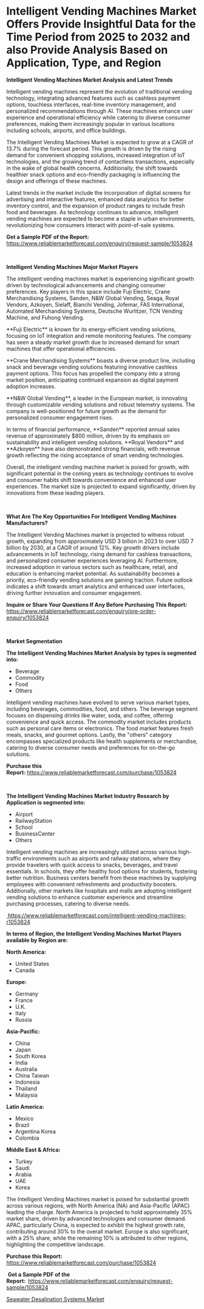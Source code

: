 <p><h1>Intelligent Vending Machines Market Offers Provide Insightful Data for the Time Period from 2025 to 2032 and also Provide Analysis Based on Application, Type, and Region</h1></p><p><strong>Intelligent Vending Machines Market Analysis and Latest Trends</strong></p>
<p><p>Intelligent vending machines represent the evolution of traditional vending technology, integrating advanced features such as cashless payment options, touchless interfaces, real-time inventory management, and personalized recommendations through AI. These machines enhance user experience and operational efficiency while catering to diverse consumer preferences, making them increasingly popular in various locations including schools, airports, and office buildings.</p><p>The Intelligent Vending Machines Market is expected to grow at a CAGR of 13.7% during the forecast period. This growth is driven by the rising demand for convenient shopping solutions, increased integration of IoT technologies, and the growing trend of contactless transactions, especially in the wake of global health concerns. Additionally, the shift towards healthier snack options and eco-friendly packaging is influencing the design and offerings of these machines.</p><p>Latest trends in the market include the incorporation of digital screens for advertising and interactive features, enhanced data analytics for better inventory control, and the expansion of product ranges to include fresh food and beverages. As technology continues to advance, intelligent vending machines are expected to become a staple in urban environments, revolutionizing how consumers interact with point-of-sale systems.</p></p>
<p><strong>Get a Sample PDF of the Report:&nbsp;</strong> <a href="https://www.reliablemarketforecast.com/enquiry/request-sample/1053824?utm_campaign=1900&utm_medium=2&utm_source=Github&utm_content=ia&utm_term=16022025&utm_id=intelligent-vending-machines">https://www.reliablemarketforecast.com/enquiry/request-sample/1053824</a></p>
<p>&nbsp;</p>
<p><strong>Intelligent Vending Machines Major Market Players</strong></p>
<p><p>The intelligent vending machines market is experiencing significant growth driven by technological advancements and changing consumer preferences. Key players in this space include Fuji Electric, Crane Merchandising Systems, Sanden, N&W Global Vending, Seaga, Royal Vendors, Azkoyen, Sielaff, Bianchi Vending, Jofemar, FAS International, Automated Merchandising Systems, Deutsche Wurlitzer, TCN Vending Machine, and Fuhong Vending.</p><p>**Fuji Electric** is known for its energy-efficient vending solutions, focusing on IoT integration and remote monitoring features. The company has seen a steady market growth due to increased demand for smart machines that offer operational efficiencies.</p><p>**Crane Merchandising Systems** boasts a diverse product line, including snack and beverage vending solutions featuring innovative cashless payment options. This focus has propelled the company into a strong market position, anticipating continued expansion as digital payment adoption increases.</p><p>**N&W Global Vending**, a leader in the European market, is innovating through customizable vending solutions and robust telemetry systems. The company is well-positioned for future growth as the demand for personalized consumer engagement rises.</p><p>In terms of financial performance, **Sanden** reported annual sales revenue of approximately $800 million, driven by its emphasis on sustainability and intelligent vending solutions. **Royal Vendors** and **Azkoyen** have also demonstrated strong financials, with revenue growth reflecting the rising acceptance of smart vending technologies.</p><p>Overall, the intelligent vending machine market is poised for growth, with significant potential in the coming years as technology continues to evolve and consumer habits shift towards convenience and enhanced user experiences. The market size is projected to expand significantly, driven by innovations from these leading players.</p></p>
<p>&nbsp;</p>
<p><strong>What Are The Key Opportunities For Intelligent Vending Machines Manufacturers?</strong></p>
<p><p>The Intelligent Vending Machines market is projected to witness robust growth, expanding from approximately USD 3 billion in 2023 to over USD 7 billion by 2030, at a CAGR of around 12%. Key growth drivers include advancements in IoT technology, rising demand for cashless transactions, and personalized consumer experiences leveraging AI. Furthermore, increased adoption in various sectors such as healthcare, retail, and education is enhancing market potential. As sustainability becomes a priority, eco-friendly vending solutions are gaining traction. Future outlook indicates a shift towards smart analytics and enhanced user interfaces, driving further innovation and consumer engagement.</p></p>
<p><strong>Inquire or Share Your Questions If Any Before Purchasing This Report:</strong> <a href="https://www.reliablemarketforecast.com/enquiry/pre-order-enquiry/1053824?utm_campaign=1900&utm_medium=2&utm_source=Github&utm_content=ia&utm_term=16022025&utm_id=intelligent-vending-machines">https://www.reliablemarketforecast.com/enquiry/pre-order-enquiry/1053824</a></p>
<p>&nbsp;</p>
<p><strong>Market Segmentation</strong></p>
<p><strong>The Intelligent Vending Machines Market Analysis by types is segmented into:</strong></p>
<p><ul><li>Beverage</li><li>Commodity</li><li>Food</li><li>Others</li></ul></p>
<p><p>Intelligent vending machines have evolved to serve various market types, including beverages, commodities, food, and others. The beverage segment focuses on dispensing drinks like water, soda, and coffee, offering convenience and quick access. The commodity market includes products such as personal care items or electronics. The food market features fresh meals, snacks, and gourmet options. Lastly, the "others" category encompasses specialized products like health supplements or merchandise, catering to diverse consumer needs and preferences for on-the-go solutions.</p></p>
<p><strong>Purchase this Report:&nbsp;</strong><a href="https://www.reliablemarketforecast.com/purchase/1053824?utm_campaign=1900&utm_medium=2&utm_source=Github&utm_content=ia&utm_term=16022025&utm_id=intelligent-vending-machines">https://www.reliablemarketforecast.com/purchase/1053824</a></p>
<p>&nbsp;</p>
<p><strong>The Intelligent Vending Machines Market Industry Research by Application is segmented into:</strong></p>
<p><ul><li>Airport</li><li>RailwayStation</li><li>School</li><li>BusinessCenter</li><li>Others</li></ul></p>
<p><p>Intelligent vending machines are increasingly utilized across various high-traffic environments such as airports and railway stations, where they provide travelers with quick access to snacks, beverages, and travel essentials. In schools, they offer healthy food options for students, fostering better nutrition. Business centers benefit from these machines by supplying employees with convenient refreshments and productivity boosters. Additionally, other markets like hospitals and malls are adopting intelligent vending solutions to enhance customer experience and streamline purchasing processes, catering to diverse needs.</p></p>
<p><a href="https://www.reliablemarketforecast.com/intelligent-vending-machines-r1053824?utm_campaign=1900&utm_medium=2&utm_source=Github&utm_content=ia&utm_term=16022025&utm_id=intelligent-vending-machines">&nbsp;https://www.reliablemarketforecast.com/intelligent-vending-machines-r1053824</a></p>
<p><strong>In terms of Region, the Intelligent Vending Machines Market Players available by Region are:</strong></p>
<p>
    <p> <strong> North America: </strong>
        <ul>
            <li>United States</li>
            <li>Canada</li>
        </ul>
        </p> 
    <p> <strong> Europe: </strong>
        <ul>
            <li>Germany</li>
            <li>France</li>
            <li>U.K.</li>
            <li>Italy</li>
            <li>Russia</li>
        </ul>
        </p> 
    <p> <strong> Asia-Pacific: </strong>
        <ul>
            <li>China</li>
            <li>Japan</li>
            <li>South Korea</li>
            <li>India</li>
            <li>Australia</li>
            <li>China Taiwan</li>
            <li>Indonesia</li>
            <li>Thailand</li>
            <li>Malaysia</li>
        </ul>
        </p> 
    <p> <strong> Latin America: </strong>
        <ul>
            <li>Mexico</li>
            <li>Brazil</li>
            <li>Argentina Korea</li>
            <li>Colombia</li>
        </ul>
        </p> 
    <p> <strong> Middle East & Africa: </strong>
        <ul>
            <li>Turkey</li>
            <li>Saudi</li>
            <li>Arabia</li>
            <li>UAE</li>
            <li>Korea</li>
        </ul>
    </p>
    </p>
<p><p>The Intelligent Vending Machines market is poised for substantial growth across various regions, with North America (NA) and Asia-Pacific (APAC) leading the charge. North America is projected to hold approximately 35% market share, driven by advanced technologies and consumer demand. APAC, particularly China, is expected to exhibit the highest growth rate, contributing around 30% to the overall market. Europe is also significant, with a 25% share, while the remaining 10% is attributed to other regions, highlighting the competitive landscape.</p></p>
<p><strong>Purchase this Report: </strong><a href="https://www.reliablemarketforecast.com/purchase/1053824?utm_campaign=1900&utm_medium=2&utm_source=Github&utm_content=ia&utm_term=16022025&utm_id=intelligent-vending-machines">https://www.reliablemarketforecast.com/purchase/1053824</a></p>
<p>&nbsp;<strong>Get a Sample PDF of the Report:&nbsp;&nbsp;</strong><a href="https://www.reliablemarketforecast.com/enquiry/request-sample/1053824?utm_campaign=1900&utm_medium=2&utm_source=Github&utm_content=ia&utm_term=16022025&utm_id=intelligent-vending-machines">https://www.reliablemarketforecast.com/enquiry/request-sample/1053824</a></p>
<p><strong></strong></p>
<p><p><a href="https://github.com/santosh758595/Market-Research-Report-List-7/blob/main/seawater-desalination-systems-market.md?utm_campaign=1900&utm_medium=2&utm_source=Github&utm_content=ia&utm_term=16022025&utm_id=intelligent-vending-machines">Seawater Desalination Systems Market</a></p></p>